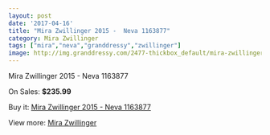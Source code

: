 ```yaml
---
layout: post
date: '2017-04-16'
title: "Mira Zwillinger 2015 -  Neva 1163877"
category: Mira Zwillinger
tags: ["mira","neva","granddressy","zwillinger"]
image: http://img.granddressy.com/2477-thickbox_default/mira-zwillinger-2015-neva-1163877.jpg
---
```

Mira Zwillinger 2015 -  Neva 1163877

On Sales: **$235.99**
<a href="https://www.granddressy.com/en/mira-zwillinger/2029-mira-zwillinger-2015-neva-1163877.html"><amp-img layout="responsive" width="600" height="600" src="//img.granddressy.com/2477-thickbox_default/mira-zwillinger-2015-neva-1163877.jpg" alt="Mira Zwillinger 2015 -  Neva 1163877 0" /></a>
<a href="https://www.granddressy.com/en/mira-zwillinger/2029-mira-zwillinger-2015-neva-1163877.html"><amp-img layout="responsive" width="600" height="600" src="//img.granddressy.com/2479-thickbox_default/mira-zwillinger-2015-neva-1163877.jpg" alt="Mira Zwillinger 2015 -  Neva 1163877 1" /></a>
<a href="https://www.granddressy.com/en/mira-zwillinger/2029-mira-zwillinger-2015-neva-1163877.html"><amp-img layout="responsive" width="600" height="600" src="//img.granddressy.com/2478-thickbox_default/mira-zwillinger-2015-neva-1163877.jpg" alt="Mira Zwillinger 2015 -  Neva 1163877 2" /></a>

Buy it: [Mira Zwillinger 2015 -  Neva 1163877](https://www.granddressy.com/en/mira-zwillinger/2029-mira-zwillinger-2015-neva-1163877.html "Mira Zwillinger 2015 -  Neva 1163877")

View more: [Mira Zwillinger](https://www.granddressy.com/en/52-mira-zwillinger "Mira Zwillinger")